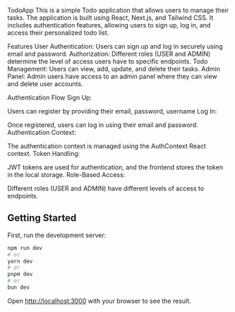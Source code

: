 TodoApp
This is a simple Todo application that allows users to manage their tasks. The application is built using React, Next.js, and Tailwind CSS. It includes authentication features, allowing users to sign up, log in, and access their personalized todo list.

Features
User Authentication: Users can sign up and log in securely using email and password.
Authorization: Different roles (USER and ADMIN) determine the level of access users have to specific endpoints.
Todo Management: Users can view, add, update, and delete their tasks.
Admin Panel: Admin users have access to an admin panel where they can view and delete user accounts.

Authentication Flow
Sign Up:

Users can register by providing their email, password, username
Log In:

Once registered, users can log in using their email and password.
Authentication Context:

The authentication context is managed using the AuthContext React context.
Token Handling:

JWT tokens are used for authentication, and the frontend stores the token in the local storage.
Role-Based Access:

Different roles (USER and ADMIN) have different levels of access to endpoints.

## Getting Started

First, run the development server:

```bash
npm run dev
# or
yarn dev
# or
pnpm dev
# or
bun dev
```

Open [http://localhost:3000](http://localhost:3000) with your browser to see the result.
